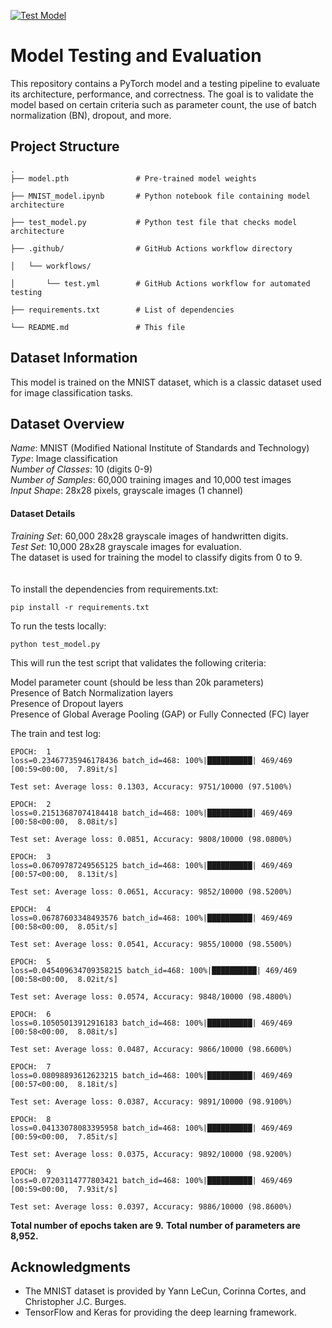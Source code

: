 [![Test Model](https://github.com/Anusha-raju/MNIST-CI-CD/actions/workflows/test.yml/badge.svg)](https://github.com/Anusha-raju/MNIST-CI-CD/actions/workflows/test.yml)
# Model Testing and Evaluation

This repository contains a PyTorch model and a testing pipeline to evaluate its architecture, performance, and correctness. The goal is to validate the model based on certain criteria such as parameter count, the use of batch normalization (BN), dropout, and more.

## Project Structure

```plaintext
.
├── model.pth               # Pre-trained model weights

├── MNIST_model.ipynb       # Python notebook file containing model architecture

├── test_model.py           # Python test file that checks model architecture

├── .github/                # GitHub Actions workflow directory

│   └── workflows/

│       └── test.yml        # GitHub Actions workflow for automated testing

├── requirements.txt        # List of dependencies

└── README.md               # This file

```
## Dataset Information

This model is trained on the MNIST dataset, which is a classic dataset used for image classification tasks.

## Dataset Overview
*Name*: MNIST (Modified National Institute of Standards and Technology)<br>
*Type*: Image classification<br>
*Number of Classes*: 10 (digits 0-9)<br>
*Number of Samples*: 60,000 training images and 10,000 test images<br>
*Input Shape*: 28x28 pixels, grayscale images (1 channel)<br>
#### Dataset Details<br>
*Training Set*: 60,000 28x28 grayscale images of handwritten digits.<br>
*Test Set*: 10,000 28x28 grayscale images for evaluation.<br>
The dataset is used for training the model to classify digits from 0 to 9.<br>
<br><br>
To install the dependencies from requirements.txt:
```
pip install -r requirements.txt
```

To run the tests locally:
```
python test_model.py
```

This will run the test script that validates the following criteria:

Model parameter count (should be less than 20k parameters)<br>
Presence of Batch Normalization layers<br>
Presence of Dropout layers<br>
Presence of Global Average Pooling (GAP) or Fully Connected (FC) layer<br>

The train and test log:

```
EPOCH:  1
loss=0.23467735946178436 batch_id=468: 100%|██████████| 469/469 [00:59<00:00,  7.89it/s]

Test set: Average loss: 0.1303, Accuracy: 9751/10000 (97.5100%)

EPOCH:  2
loss=0.21513687074184418 batch_id=468: 100%|██████████| 469/469 [00:58<00:00,  8.08it/s]

Test set: Average loss: 0.0851, Accuracy: 9808/10000 (98.0800%)

EPOCH:  3
loss=0.06709787249565125 batch_id=468: 100%|██████████| 469/469 [00:57<00:00,  8.13it/s]

Test set: Average loss: 0.0651, Accuracy: 9852/10000 (98.5200%)

EPOCH:  4
loss=0.06787603348493576 batch_id=468: 100%|██████████| 469/469 [00:58<00:00,  8.05it/s]

Test set: Average loss: 0.0541, Accuracy: 9855/10000 (98.5500%)

EPOCH:  5
loss=0.045409634709358215 batch_id=468: 100%|██████████| 469/469 [00:58<00:00,  8.02it/s]

Test set: Average loss: 0.0574, Accuracy: 9848/10000 (98.4800%)

EPOCH:  6
loss=0.10505013912916183 batch_id=468: 100%|██████████| 469/469 [00:58<00:00,  8.08it/s]

Test set: Average loss: 0.0487, Accuracy: 9866/10000 (98.6600%)

EPOCH:  7
loss=0.08098893612623215 batch_id=468: 100%|██████████| 469/469 [00:57<00:00,  8.18it/s]

Test set: Average loss: 0.0387, Accuracy: 9891/10000 (98.9100%)

EPOCH:  8
loss=0.04133078083395958 batch_id=468: 100%|██████████| 469/469 [00:59<00:00,  7.85it/s]

Test set: Average loss: 0.0375, Accuracy: 9892/10000 (98.9200%)

EPOCH:  9
loss=0.07203114777803421 batch_id=468: 100%|██████████| 469/469 [00:59<00:00,  7.93it/s]

Test set: Average loss: 0.0397, Accuracy: 9886/10000 (98.8600%)
```
**Total number of epochs taken are 9.**
**Total number of parameters are 8,952.**

## Acknowledgments

- The MNIST dataset is provided by Yann LeCun, Corinna Cortes, and Christopher J.C. Burges.
- TensorFlow and Keras for providing the deep learning framework.

